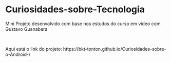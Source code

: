# Curiosidades-sobre-Tecnologia
<p> Mini Projeto desenvolvido com base nos estudos do curso em video com Gustavo Guanabara </p>
<br>
<p> Aqui está o link do projeto:  https://bkt-tonton.github.io/Curiosidades-sobre-o-Android-/ </p>
 
